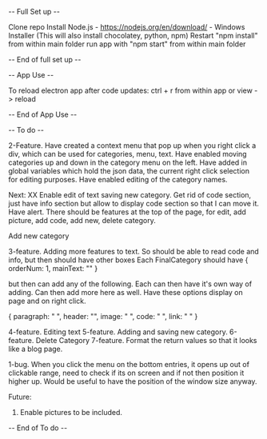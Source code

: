 -- Full Set up -- 

Clone repo
Install Node.js - https://nodejs.org/en/download/ - Windows Installer (This will also install chocolatey, python, npm)
Restart
"npm install" from within main folder
run app with "npm start" from within main folder

-- End of full set up --


-- App Use --

To reload electron app after code updates:
ctrl + r from within app or view -> reload

-- End of App Use --


-- To do --


2-Feature. 
Have created a context menu that pop up when you right click a div, which can be used for categories, menu, text. 
Have enabled moving categories up and down in the category menu on the left. Have added in global variables which hold
the json data, the current right click selection for editing purposes.
Have enabled editing of the category names.

Next:
XX Enable edit of text
saving new category. 
Get rid of code section, just have info section but allow to display code section so that I can move it. Have alert.
There should be features at the top of the page, for edit, add picture, add code, add new, delete category.


Add new category


3-feature. Adding more features to text. So should be able to read code and info, but then should have other boxes
Each FinalCategory should have
{
    orderNum: 1,
    mainText: ""
}

but then can add any of the following. Each can then have it's own way of adding. Can then add more here as well. Have 
these options display on page and on right click.

{
    paragraph: " ",
    header: "",
    image: " ",
    code: " ",
    link: " "
}

4-feature. Editing text
5-feature. Adding and saving new category.
6-feature. Delete Category 
7-feature. Format the return values so that it looks like a blog page.

1-bug. When you click the menu on the bottom entries, it opens up out of clickable range, need to check if its on
screen and if not then position it higher up. Would be useful to have the position of the window size anyway. 

Future:
1. Enable pictures to be included.

-- End of To do --

